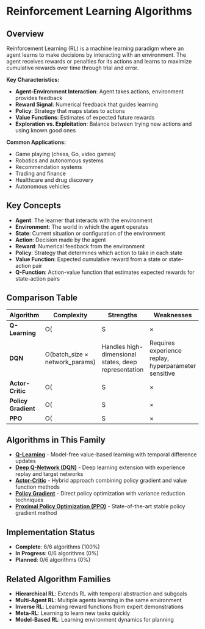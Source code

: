# Reinforcement Learning Algorithms

## Overview

Reinforcement Learning (RL) is a machine learning paradigm where an agent learns to make decisions by interacting with an environment. The agent receives rewards or penalties for its actions and learns to maximize cumulative rewards over time through trial and error.

**Key Characteristics:**
- **Agent-Environment Interaction**: Agent takes actions, environment provides feedback
- **Reward Signal**: Numerical feedback that guides learning
- **Policy**: Strategy that maps states to actions
- **Value Functions**: Estimates of expected future rewards
- **Exploration vs. Exploitation**: Balance between trying new actions and using known good ones

**Common Applications:**
- Game playing (chess, Go, video games)
- Robotics and autonomous systems
- Recommendation systems
- Trading and finance
- Healthcare and drug discovery
- Autonomous vehicles

## Key Concepts

- **Agent**: The learner that interacts with the environment
- **Environment**: The world in which the agent operates
- **State**: Current situation or configuration of the environment
- **Action**: Decision made by the agent
- **Reward**: Numerical feedback from the environment
- **Policy**: Strategy that determines which action to take in each state
- **Value Function**: Expected cumulative reward from a state or state-action pair
- **Q-Function**: Action-value function that estimates expected rewards for state-action pairs

## Comparison Table

| Algorithm | Complexity | Strengths | Weaknesses | Applications |
|-----------|------------|-----------|------------|--------------|
| **Q-Learning** | O(|S|×|A|) time, O(|S|×|A|) space | Model-free, guaranteed convergence, simple | Slow convergence, tabular representation | Discrete environments, simple problems |
| **DQN** | O(batch_size × network_params) | Handles high-dimensional states, deep representation | Requires experience replay, hyperparameter sensitive | Image-based games, complex environments |
| **Actor-Critic** | O(|S|×|A|) time, O(|S|×|A|) space | Continuous action spaces, stable updates | Two networks to train, potential instability | Continuous control, robotics |
| **Policy Gradient** | O(|S|×|A|) time, O(|S|×|A|) space | Direct policy optimization, natural policy updates | High variance, slow convergence | Policy search, continuous actions |
| **PPO** | O(|S|×|A|) time, O(|S|×|A|) space | Stable training, good sample efficiency | Conservative updates, hyperparameter tuning | Production RL, continuous control |

## Algorithms in This Family

- [**Q-Learning**](../algorithms/reinforcement-learning/q-learning.md) - Model-free value-based learning with temporal difference updates
- [**Deep Q-Network (DQN)**](../algorithms/reinforcement-learning/dqn.md) - Deep learning extension with experience replay and target networks
- [**Actor-Critic**](../algorithms/reinforcement-learning/actor-critic.md) - Hybrid approach combining policy gradient and value function methods
- [**Policy Gradient**](../algorithms/reinforcement-learning/policy-gradient.md) - Direct policy optimization with variance reduction techniques
- [**Proximal Policy Optimization (PPO)**](../algorithms/reinforcement-learning/ppo.md) - State-of-the-art stable policy gradient method

## Implementation Status

- **Complete**: 6/6 algorithms (100%)
- **In Progress**: 0/6 algorithms (0%)
- **Planned**: 0/6 algorithms (0%)

## Related Algorithm Families

- **Hierarchical RL**: Extends RL with temporal abstraction and subgoals
- **Multi-Agent RL**: Multiple agents learning in the same environment
- **Inverse RL**: Learning reward functions from expert demonstrations
- **Meta-RL**: Learning to learn new tasks quickly
- **Model-Based RL**: Learning environment dynamics for planning

